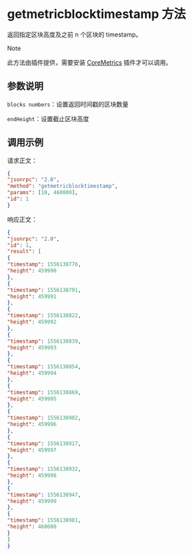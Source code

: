 # getmetricblocktimestamp 方法

返回指定区块高度及之前 n 个区块的 timestamp。

> [!Note]
>
> 此方法由插件提供，需要安装 [CoreMetrics](https://github.com/neo-project/neo-plugins/releases) 插件才可以调用。

## 参数说明

`blocks numbers`：设置返回时间戳的区块数量

`endHeight`：设置截止区块高度

## 调用示例

请求正文：

```json
{
"jsonrpc": "2.0",
"method": "getmetricblocktimestamp",
"params": [10, 460000],
"id": 1
}
```

响应正文：

```json
{
"jsonrpc": "2.0",
"id": 1,
"result": [
{
"timestamp": 1556138776,
"height": 459990
},
{
"timestamp": 1556138791,
"height": 459991
},
{
"timestamp": 1556138822,
"height": 459992
},
{
"timestamp": 1556138839,
"height": 459993
},
{
"timestamp": 1556138854,
"height": 459994
},
{
"timestamp": 1556138869,
"height": 459995
},
{
"timestamp": 1556138902,
"height": 459996
},
{
"timestamp": 1556138917,
"height": 459997
},
{
"timestamp": 1556138932,
"height": 459998
},
{
"timestamp": 1556138947,
"height": 459999
},
{
"timestamp": 1556138981,
"height": 460000
}
]
}
```


